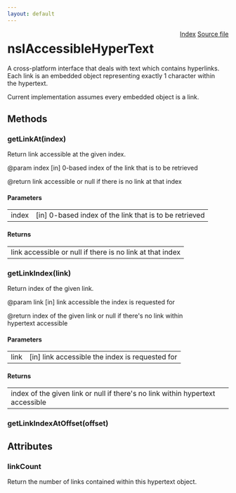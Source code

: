 ```yaml
---
layout: default
---
```

<div class='links' style='float:right'><a href="../index.html">Index</a>
<a href="http://dxr.mozilla.org/mozilla-central/source/accessible/interfaces/nsIAccessibleHyperText.idl">Source file</a>
</div>

# nsIAccessibleHyperText #
  
A cross-platform interface that deals with text which contains hyperlinks.  
Each link is an embedded object representing exactly 1 character within  
the hypertext.  
  
Current implementation assumes every embedded object is a link.  
  

## Methods ##

### getLinkAt(index) ###
  
Return link accessible at the given index.  
  
@param index  [in] 0-based index of the link that is to be retrieved  
  
@return       link accessible or null if there is no link at that index  
  

#### Parameters ####

<table>

<tr>
<td>index</td>
<td>[in] 0-based index of the link that is to be retrieved  
</td>
</tr>

</table>

#### Returns ####

<table>

<tr>
<td>link accessible or null if there is no link at that index  
</td>
</tr>

</table>

### getLinkIndex(link) ###
  
Return index of the given link.  
  
@param link  [in] link accessible the index is requested for  
  
@return      index of the given link or null if there's no link within  
               hypertext accessible  
  

#### Parameters ####

<table>

<tr>
<td>link</td>
<td>[in] link accessible the index is requested for  
</td>
</tr>

</table>

#### Returns ####

<table>

<tr>
<td>index of the given link or null if there's no link within  
               hypertext accessible  
</td>
</tr>

</table>

### getLinkIndexAtOffset(offset) ###

## Attributes ##

### linkCount ###
  
Return the number of links contained within this hypertext object.  
  
